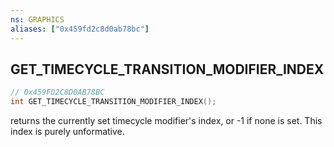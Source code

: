 ```yaml
---
ns: GRAPHICS
aliases: ["0x459fd2c8d0ab78bc"]
---
```

## GET_TIMECYCLE_TRANSITION_MODIFIER_INDEX

```c
// 0x459FD2C8D0AB78BC
int GET_TIMECYCLE_TRANSITION_MODIFIER_INDEX();
```

returns the currently set timecycle modifier's index, or -1 if none is set. This index is purely unformative.


